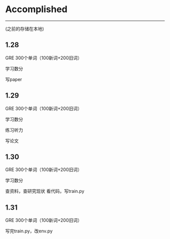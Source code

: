 # Accomplished
----------------
(之前的存储在本地)
## 1.28
GRE 300个单词（100新词+200旧词）

学习数分

写paper
## 1.29
GRE 300个单词（100新词+200旧词）

学习数分

练习听力

写论文
## 1.30
GRE 300个单词（100新词+200旧词）

学习数分

查资料，查研究现状
看代码，写train.py
## 1.31
GRE 300个单词（100新词+200旧词）

写完train.py，改env.py
